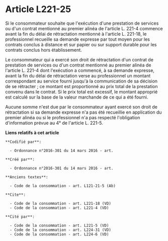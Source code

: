 # Article L221-25

Si le consommateur souhaite que l'exécution d'une prestation de services ou d'un contrat mentionné au premier alinéa de
l'article L. 221-4 commence avant la fin du délai de rétractation mentionné à l'article L. 221-18, le professionnel recueille
sa demande expresse par tout moyen pour les contrats conclus à distance et sur papier ou sur support durable pour les
contrats conclus hors établissement. 

Le consommateur qui a exercé son droit de rétractation d'un contrat de prestation de services ou d'un contrat mentionné au
premier alinéa de l'article L. 221-4 dont l'exécution a commencé, à sa demande expresse, avant la fin du délai de
rétractation verse au professionnel un montant correspondant au service fourni jusqu'à la communication de sa décision de se
rétracter ; ce montant est proportionné au prix total de la prestation convenu dans le contrat. Si le prix total est
excessif, le montant approprié est calculé sur la base de la valeur marchande de ce qui a été fourni. 

Aucune somme n'est due par le consommateur ayant exercé son droit de rétractation si sa demande expresse n'a pas été
recueillie en application du premier alinéa ou si le professionnel n'a pas respecté l'obligation d'information prévue au 4°
de l'article L. 221-5.

**Liens relatifs à cet article**

	**Codifié par**:

	  - Ordonnance n°2016-301 du 14 mars 2016 - art.

	**Créé par**:

	  - Ordonnance n°2016-301 du 14 mars 2016 - art.

	**Anciens textes**:

	  - Code de la consommation - art. L121-21-5 (Ab)

	**Cite**:

	  - Code de la consommation - art. L221-18 (VD)
	  - Code de la consommation - art. L221-4 (VD)

	**Cité par**:

	  - Code de la consommation - art. L221-5 (VD)
	  - Code de la consommation - art. L224-31 (VD)
	  - Code de la consommation - art. L224-6 (VD)
